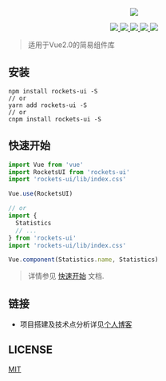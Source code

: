 <p align="center">
  <img src="https://ovyvo.github.io/rocket-ui/rocket.png">
</p>

<p align="center">
  <a href="https://www.npmjs.com/package/rockets-ui">
    <img src="https://img.shields.io/npm/v/rockets-ui.svg">
  </a>
  <a href="https://npmcharts.com/compare/yan-utils?minimal=true">
    <img src="http://img.shields.io/npm/dm/yan-utils.svg">
  </a>
  <a href="http://img.badgesize.io/https://unpkg.com/rockets-ui?compression=gzip&label=gzip%20size:%20JS">
    <img src="http://img.badgesize.io/https://unpkg.com/rockets-ui?compression=gzip&label=gzip%20size:%20JS">
  </a>
  <a href="http://img.badgesize.io/https://unpkg.com/rockets-ui/lib/index.css?compression=gzip&label=gzip%20size:%20CSS">
    <img src="http://img.badgesize.io/https://unpkg.com/rockets-ui/lib/index.css?compression=gzip&label=gzip%20size:%20CSS">
  </a>
  <a href="LICENSE">
    <img src="https://img.shields.io/badge/License-MIT-yellow.svg">
  </a>
</p>

> 适用于Vue2.0的简易组件库

## 安装
```shell
npm install rockets-ui -S
// or
yarn add rockets-ui -S
// or
cnpm install rockets-ui -S
```

## 快速开始
``` javascript
import Vue from 'vue'
import RocketsUI from 'rockets-ui'
import 'rockets-ui/lib/index.css'

Vue.use(RocketsUI)

// or
import {
  Statistics
  // ...
} from 'rockets-ui'
import 'rockets-ui/lib/index.css'

Vue.component(Statistics.name, Statistics)
```
> 详情参见 [快速开始](https://ovyvo.github.io/rocket-ui/guide/install.html) 文档.

## 链接
- 项目搭建及技术点分析详见[个人博客](https://ovyvo.github.io/yanblog.github.io/)

## LICENSE
[MIT](LICENSE)
